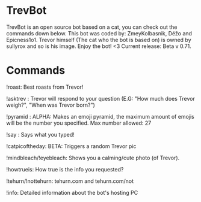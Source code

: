 # TrevBot
TrevBot is an open source bot based on a cat, you can check out the commands down below. This bot was coded by: ZmeyKolbasnik, Déžo and Epicness1o1. Trevor himself (The cat who the bot is based on) is owned by sullyrox and so is his image. Enjoy the bot! <3
Current release: Beta v 0.71.
# Commands
!roast: Best roasts from Trevor!

!asktrev <question>: Trevor will respond to your question (E.G: "How much does Trevor weigh?", "When was Trevor born?")

!pyramid <number>: ALPHA: Makes an emoji pyramid, the maximum amount of emojis will be the number you specified. Max number allowed: 27

!say <phrase>: Says what you typed!

!catpicoftheday: BETA: Triggers a random Trevor pic

!mindbleach/!eyebleach: Shows you a calming/cute photo (of Trevor).

!howtrueis: How true is the info you requested?

!tehurn/!nottehurn: tehurn.com and tehurn.com/not

!info: Detailed information about the bot's hosting PC
